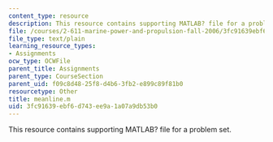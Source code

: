 ```yaml
---
content_type: resource
description: This resource contains supporting MATLAB? file for a problem set.
file: /courses/2-611-marine-power-and-propulsion-fall-2006/3fc91639ebf6d743ee9a1a07a9db53b0_meanline.m
file_type: text/plain
learning_resource_types:
- Assignments
ocw_type: OCWFile
parent_title: Assignments
parent_type: CourseSection
parent_uid: f09c8d48-25f8-d4b6-3fb2-e899c89f81b0
resourcetype: Other
title: meanline.m
uid: 3fc91639-ebf6-d743-ee9a-1a07a9db53b0
---
```

This resource contains supporting MATLAB? file for a problem set.

